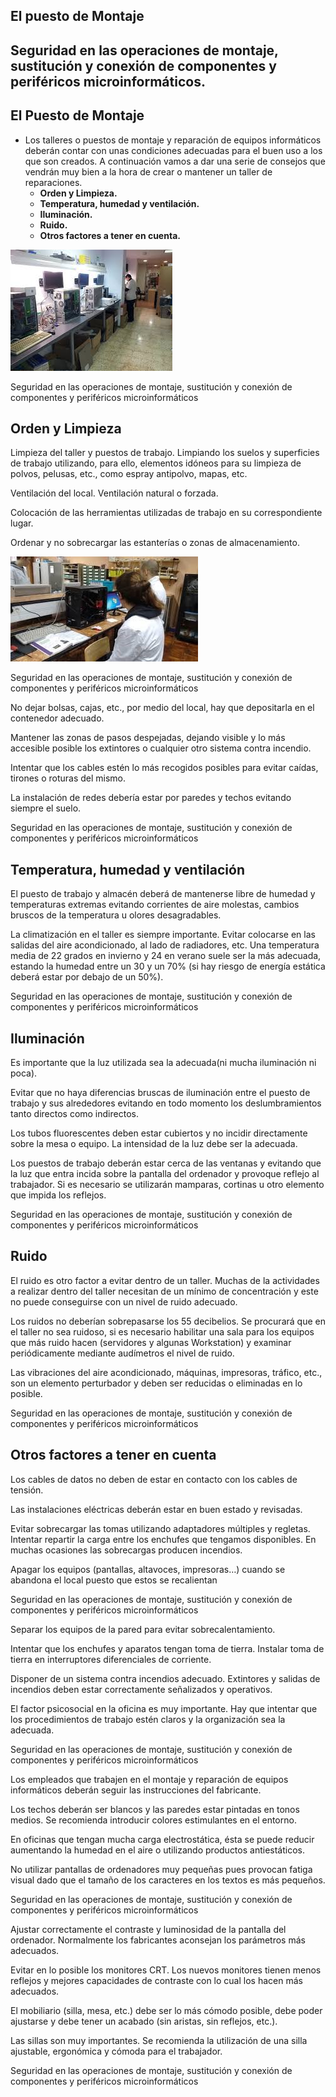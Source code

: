 ## El puesto de Montaje

## Seguridad en las operaciones de montaje, sustitución y conexión de componentes y periféricos microinformáticos.

## El Puesto de Montaje

* Los talleres o puestos de montaje y reparación de equipos informáticos deberán contar con unas condiciones adecuadas para el buen uso a los que son creados\. A continuación vamos a dar una serie de consejos que vendrán muy bien a la hora de crear o mantener un taller de reparaciones\.
  * __Orden y Limpieza\.__
  * __Temperatura\, humedad y ventilación\.__
  * __Iluminación\.__
  * __Ruido\.__
  * __Otros factores a tener en cuenta\.__

![](img/4%20El%20puesto%20de%20montaje0.png)

Seguridad en las operaciones de montaje\, sustitución y conexión de componentes y periféricos microinformáticos

## Orden y Limpieza

Limpieza del taller y puestos de trabajo\. Limpiando los suelos y superficies de trabajo utilizando\, para ello\, elementos idóneos para su limpieza de polvos\, pelusas\, etc\.\, como espray antipolvo\,  mapas\, etc\.

Ventilación del local\. Ventilación natural o forzada\.

Colocación de las herramientas utilizadas de trabajo en su correspondiente lugar\.

Ordenar y no sobrecargar las estanterías o zonas de almacenamiento\.

![](img/4%20El%20puesto%20de%20montaje1.jpg)

Seguridad en las operaciones de montaje\, sustitución y conexión de componentes y periféricos microinformáticos

No dejar bolsas\, cajas\, etc\.\, por medio del local\, hay que depositarla en el contenedor adecuado\.

Mantener las zonas de pasos despejadas\, dejando visible y lo más accesible posible los extintores o cualquier otro sistema contra incendio\.

Intentar que los cables estén lo más recogidos posibles para evitar caídas\, tirones o roturas del mismo\.

La instalación de redes debería estar por paredes y techos evitando siempre el suelo\.

Seguridad en las operaciones de montaje\, sustitución y conexión de componentes y periféricos microinformáticos

## Temperatura, humedad y ventilación

El puesto de trabajo y almacén deberá de mantenerse libre de humedad y temperaturas extremas evitando corrientes de aire molestas\, cambios bruscos de la temperatura u olores desagradables\.

La climatización en el taller es siempre importante\. Evitar colocarse en las salidas del aire acondicionado\, al lado de radiadores\, etc\. Una temperatura media de 22 grados en invierno y 24 en verano suele ser la más adecuada\, estando la humedad entre un 30 y un 70% \(si hay riesgo de energía estática deberá estar por debajo de un 50%\)\.

Seguridad en las operaciones de montaje\, sustitución y conexión de componentes y periféricos microinformáticos

## Iluminación

Es importante que la luz utilizada sea la adecuada\(ni mucha iluminación ni poca\)\.

Evitar que no haya diferencias bruscas de iluminación entre el puesto de trabajo y sus alrededores evitando en todo momento los deslumbramientos tanto directos como indirectos\.

Los tubos fluorescentes deben estar cubiertos y no incidir directamente sobre la mesa o equipo\. La intensidad de la luz debe ser la adecuada\.

Los puestos de trabajo deberán estar cerca de las ventanas y evitando que la luz que entra incida sobre la pantalla del ordenador y provoque reflejo al trabajador\. Si es necesario se utilizarán mamparas\, cortinas u otro elemento que impida los reflejos\.

Seguridad en las operaciones de montaje\, sustitución y conexión de componentes y periféricos microinformáticos

## Ruido

El ruido es otro factor a evitar dentro de un taller\. Muchas de la actividades a realizar dentro del taller necesitan de un mínimo de concentración y este no puede conseguirse con un nivel de ruido adecuado\.

Los ruidos no deberían sobrepasarse los 55 decibelios\. Se procurará que en el taller no sea ruidoso\, si es necesario habilitar una sala para los equipos que más ruido hacen \(servidores y algunas Workstation\) y examinar periódicamente mediante audímetros el nivel de ruido\.

Las vibraciones del aire acondicionado\, máquinas\, impresoras\, tráfico\, etc\.\, son un elemento perturbador y deben ser reducidas o eliminadas en lo posible\.

Seguridad en las operaciones de montaje\, sustitución y conexión de componentes y periféricos microinformáticos

## Otros factores a tener en cuenta

Los cables de datos no deben de estar en contacto con los cables de tensión\.

Las instalaciones eléctricas deberán estar en buen estado y revisadas\.

Evitar sobrecargar las tomas utilizando adaptadores múltiples y regletas\. Intentar repartir la carga entre los enchufes que tengamos disponibles\. En muchas ocasiones las sobrecargas producen incendios\.

Apagar los equipos \(pantallas\, altavoces\, impresoras…\) cuando se abandona el local puesto que estos se recalientan

Seguridad en las operaciones de montaje\, sustitución y conexión de componentes y periféricos microinformáticos

Separar los equipos de la pared para evitar sobrecalentamiento\.

Intentar que los enchufes y aparatos tengan toma de tierra\. Instalar toma de tierra en interruptores diferenciales de corriente\.

Disponer de un sistema contra incendios adecuado\. Extintores y salidas de incendios deben  estar correctamente señalizados y operativos\.

El factor psicosocial en la oficina es muy importante\. Hay que intentar que los procedimientos de trabajo estén claros y la organización sea la adecuada\.

Seguridad en las operaciones de montaje\, sustitución y conexión de componentes y periféricos microinformáticos

Los empleados que trabajen en el montaje y reparación de equipos informáticos deberán seguir las instrucciones del fabricante\.

Los techos deberán ser blancos y las paredes estar pintadas en tonos medios\. Se recomienda introducir colores estimulantes en el entorno\.

En oficinas que tengan mucha carga electrostática\, ésta se puede reducir aumentando la humedad en el aire o utilizando productos antiestáticos\.

No utilizar pantallas de ordenadores muy pequeñas pues provocan fatiga  visual dado que el tamaño de los caracteres en los textos es más pequeños\.

Seguridad en las operaciones de montaje\, sustitución y conexión de componentes y periféricos microinformáticos

Ajustar correctamente el contraste y luminosidad de la pantalla del ordenador\. Normalmente los fabricantes aconsejan los parámetros más adecuados\.

Evitar en lo posible los monitores CRT\. Los nuevos monitores tienen menos reflejos  y mejores capacidades de contraste con lo cual los hacen más adecuados\.

El mobiliario \(silla\, mesa\, etc\.\) debe ser lo más cómodo posible\, debe poder ajustarse y debe tener un acabado \(sin aristas\, sin reflejos\, etc\.\)\.

Las sillas son muy importantes\. Se recomienda la utilización de una silla ajustable\, ergonómica y cómoda para el trabajador\.

Seguridad en las operaciones de montaje\, sustitución y conexión de componentes y periféricos microinformáticos

